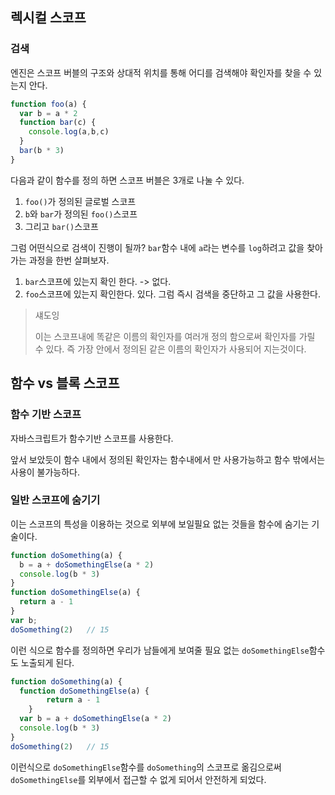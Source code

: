 ## 렉시컬 스코프

### 검색

엔진은 스코프 버블의 구조와 상대적 위치를 통해 어디를 검색해야 확인자를 찾을 수 있는지 안다.

```js
function foo(a) {
  var b = a * 2
  function bar(c) {
    console.log(a,b,c)
  }
  bar(b * 3)
}
```

다음과 같이 함수를 정의 하면 스코프 버블은 3개로 나눌 수 있다.

1. `foo()`가 정의된 글로벌 스코프
2. `b`와 `bar`가 정의된 `foo()`스코프
3. 그리고 `bar()`스코프

그럼 어떤식으로 검색이 진행이 될까? `bar`함수 내에 `a`라는 변수를 `log`하려고 값을 찾아 가는 과정을 한번 살펴보자.

1. `bar`스코프에 있는지 확인 한다. -> 없다.
2. `foo`스코프에 있는지 확인한다. 있다. 그럼 즉시 검색을 중단하고 그 값을 사용한다.

> 섀도잉
>
> 이는 스코프내에 똑같은 이름의 확인자를 여러개 정의 함으로써 확인자를 가릴 수 있다. 즉 가장 안에서 정의된 같은 이름의 확인자가 사용되어 지는것이다.

## 함수 vs 블록 스코프

### 함수 기반 스코프

자바스크립트가 함수기반 스코프를 사용한다. 

앞서 보았듯이 함수 내에서 정의된 확인자는 함수내에서 만 사용가능하고 함수 밖에서는 사용이 불가능하다.

### 일반 스코프에 숨기기

이는 스코프의 특성을 이용하는 것으로 외부에 보일필요 없는 것들을 함수에 숨기는 기술이다.

```js
function doSomething(a) {
  b = a + doSomethingElse(a * 2)
  console.log(b * 3)
}
function doSomethingElse(a) {
  return a - 1
}
var b;
doSomething(2)   // 15
```

이런 식으로 함수를 정의하면 우리가 남들에게 보여줄 필요 없는 `doSomethingElse`함수도 노출되게 된다.

```js
function doSomething(a) {
  function doSomethingElse(a) {
 		return a - 1
	}
  var b = a + doSomethingElse(a * 2)
  console.log(b * 3)
}
doSomething(2)   // 15
```

이런식으로 `doSomethingElse`함수를 `doSomething`의 스코프로 옮김으로써 `doSomethingElse`를 외부에서 접근할 수 없게 되어서 안전하게 되었다.


